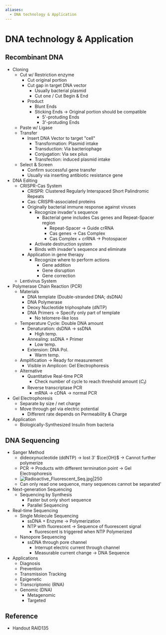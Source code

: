 ```yaml
---
aliases:
  - DNA technology & Application
---
```


# DNA technology & Application

## Recombinant DNA

- Cloning
	- Cut w/ Restriction enzyme
		- Cut original portion
		- Cut gap in target DNA vector
			- Usually bacterial plasmid
			- Cut one / Cut Begin & End
		- Product
			- Blunt Ends
			- Sticking Ends → Original portion should be compatible
				- 5'-protuding Ends
				- 3'-protuding Ends
	- Paste w/ Ligase
	- Transfer
		- Insert DNA Vector to target "cell"
			- Transformation: Plasmid intake
			- Transduction: Via bacteriophage
			- Conjugation: Via sex pilus
			- Transfection: induced plasmid intake
	- Select & Screen
		- Confirm successful gene transfer
		- Usually via inserting antibiotic resistance gene
- DNA Editing
	- CRISPR-Cas System
		- CRISPR: Clustered Regularly Interspaced Short Palindromic Repeats
		- Cas: CRISPR-associated proteins
		- Originally bacterial immune response against viruses
			- Recognize invader's sequence
				- Bacterial gene includes Cas genes and Repeat-Spacer region
					- Repeat-Spacer → Guide crRNA
					- Cas genes → Cas Complex
					- Cas Complex + crRNA → Protospacer
			- Activate destruction system
			- Binds with invader's sequence and eliminate
		- Application in gene therapy
			- Recognize where to perform actions
				- Gene addition
				- Gene disruption
				- Gene correction
	- Lentivirus System
- Polymerase Chain Reaction (PCR)
	- Materials
		- DNA template (Double-stranded DNA; dsDNA)
		- DNA Polymerase
		- Deoxy Nucleotide triphosphate (dNTP)
		- DNA Primers → Specify only part of template
			- No telomere-like loss
	- Temperature Cycle: Double DNA amount
		- Denaturation: dsDNA → ssDNA
			- High temp.
		- Annealing: ssDNA + Primer
			- Low temp.
		- Extension: DNA Pol.
			- Warm temp.
	- Amplification → Ready for measurement
		- Visible in Amplicon: Gel Electrophoresis
	- Alternative
		- Quantitative Real-time PCR
			- Check number of cycle to reach threshold amount ($C_{t}$)
		- Reverse transcriptase PCR
			- mRNA → cDNA → normal PCR
- Gel Electrophoresis
	- Separate by size / net charge
	- Move through gel via electric potential
		- Different rate depends on Permeability & Charge
- Application
	- Biologically-Synthesized Insulin from bacteria

## DNA Sequencing

- Sanger Method
	- dideoxynucleotide (ddNTP) → lost 3' $\ce{OH}$ → Cannot further polymerize
	- PCR → Products with different termination point → Gel Electrophoresis
	- ![Radioactive_Fluorescent_Seq.jpg|250](https://upload.wikimedia.org/wikipedia/commons/3/3d/Radioactive_Fluorescent_Seq.jpg)
	- Can only read one sequence, many sequences cannot be separated'
- Next-generation Sequencing
	- Sequencing by Synthesis
		- Faster but only short sequence
		- Parallel Sequencing
- Real-time Sequencing
	- Single Molecule Sequencing
		- ssDNA + Enzyme → Polymerization
		- NTP with fluorescent → Sequence of fluorescent signal
			- fluorescent is triggered when NTP Polymerized
	- Nanopore Sequencing
		- ssDNA through pore channel
			- Interrupt electric current through channel
			- Measurable current change → DNA Sequence
- Applications
	- Diagnosis
	- Prevention
	- Transmission Tracking
	- Epigenetic
	- Transcriptomic (RNA)
	- Genomic (DNA)
		- Metagenomic
		- Targeted

## Reference

- Handout RAID135
